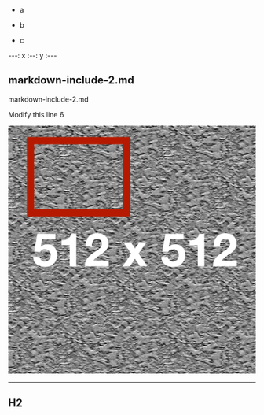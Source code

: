 - a

- b
- c

---:
x
:--:
y
:---



## markdown-include-2.md

markdown-include-2.md

Modify this line 6

![caption](root/image-512x512.png "title")

---

## H2